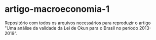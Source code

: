 # artigo-macroeconomia-1
Repositório com todos os arquivos necessários para reproduzir o artigo "Uma análise da validade da Lei de Okun para o Brasil no período 2013-2019".
